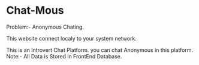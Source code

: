 # Chat-Mous


Problem:- Anonymous Chating.

This website connect localy to your system network.


This is an Introvert Chat Platform.
you can chat Anonymous in this platform.
Note:- All Data is Stored in FrontEnd Database. 


